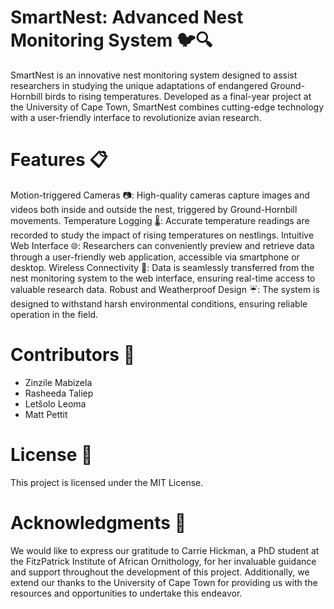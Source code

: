 # SmartNest: Advanced Nest Monitoring System 🐦🔍
SmartNest is an innovative nest monitoring system designed to assist researchers in studying the unique adaptations of endangered Ground-Hornbill birds to rising temperatures. Developed as a final-year project at the University of Cape Town, SmartNest combines cutting-edge technology with a user-friendly interface to revolutionize avian research.

# Features 📋
Motion-triggered Cameras 📷: High-quality cameras capture images and videos both inside and outside the nest, triggered by Ground-Hornbill movements.
Temperature Logging 🌡️: Accurate temperature readings are recorded to study the impact of rising temperatures on nestlings.
Intuitive Web Interface 🌐: Researchers can conveniently preview and retrieve data through a user-friendly web application, accessible via smartphone or desktop.
Wireless Connectivity 📶: Data is seamlessly transferred from the nest monitoring system to the web interface, ensuring real-time access to valuable research data.
Robust and Weatherproof Design ☔: The system is designed to withstand harsh environmental conditions, ensuring reliable operation in the field.

# Contributors 🤝
- Zinzile Mabizela
- Rasheeda Taliep
- Letšolo Leoma
- Matt Pettit
# License 📄
This project is licensed under the MIT License.

# Acknowledgments 🙏
We would like to express our gratitude to Carrie Hickman, a PhD student at the FitzPatrick Institute of African Ornithology, for her invaluable guidance and support throughout the development of this project. Additionally, we extend our thanks to the University of Cape Town for providing us with the resources and opportunities to undertake this endeavor.

